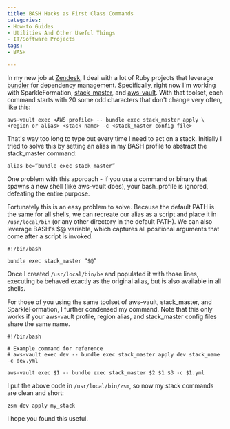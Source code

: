 ```yaml
---
title: BASH Hacks as First Class Commands
categories:
- How-to Guides
- Utilities And Other Useful Things
- IT/Software Projects
tags:
- BASH

---
```


In my new job at [Zendesk](https://www.zendesk.com/), I deal with a lot of Ruby
projects that leverage [bundler](http://bundler.io/) for dependency management.
Specifically, right now I'm working with SparkleFormation,
[stack_master](https://github.com/envato/stack_master), and
[aws-vault](https://github.com/99designs/aws-vault). With that toolset, each
command starts with 20 some odd characters that don't change very often, like
this:

```shell
aws-vault exec <AWS profile> -- bundle exec stack_master apply \
<region or alias> <stack name> -c <stack_master config file>
```

That's way too long to type out every time I need to act on a stack. Initially I
tried to solve this by setting an alias in my BASH profile to abstract the
stack_master command:

```shell
alias be=”bundle exec stack_master”
```

One problem with this approach - if you use a command or binary that spawns a
new shell (like aws-vault does), your bash_profile is ignored, defeating the
entire purpose.

Fortunately this is an easy problem to solve. Because the default PATH is the
same for all shells, we can recreate our alias as a script and place it in
`/usr/local/bin` (or any other directory in the default PATH). We can also
leverage BASH's $@ variable, which captures all positional arguments that come
after a script is invoked.

```shell
#!/bin/bash

bundle exec stack_master “$@”
```

Once I created `/usr/local/bin/be` and populated it with those lines, executing
`be` behaved exactly as the original alias, but is also available in all shells.

For those of you using the same toolset of aws-vault, stack_master, and
SparkleFormation, I further condensed my command. Note that this only works if
your aws-vault profile, region alias, and stack_master config files share the
same name.

```shell
#!/bin/bash

# Example command for reference
# aws-vault exec dev -- bundle exec stack_master apply dev stack_name -c dev.yml

aws-vault exec $1 -- bundle exec stack_master $2 $1 $3 -c $1.yml
```

I put the above code in `/usr/local/bin/zsm`, so now my stack commands
are clean and short:

```shell
zsm dev apply my_stack
```

I hope you found this useful.
